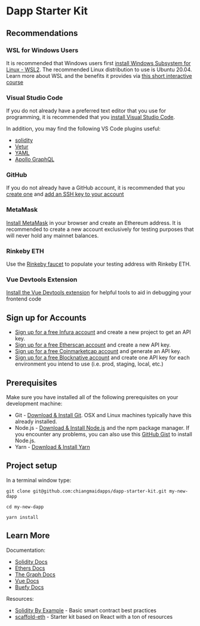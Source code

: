 
# Dapp Starter Kit

## Recommendations

### WSL for Windows Users
It is recommended that Windows users first [install Windows Subsystem for Linux - WSL2](https://docs.microsoft.com/en-us/windows/wsl/install-win10). The recommended Linux distribution to use is Ubuntu 20.04.  Learn more about WSL and the benefits it provides via [this short interactive course](https://docs.microsoft.com/en-us/learn/modules/get-started-with-windows-subsystem-for-linux/)


### Visual Studio Code
If you do not already have a preferred text editor that you use for programming, it is recommended that you [install Visual Studio Code](https://code.visualstudio.com/download).  

In addition, you may find the following VS Code plugins useful:
* [solidity](https://marketplace.visualstudio.com/items?itemName=JuanBlanco.solidity)
* [Vetur](https://marketplace.visualstudio.com/items?itemName=octref.vetur)
* [YAML](https://marketplace.visualstudio.com/items?itemName=redhat.vscode-yaml)
* [Apollo GraphQL](https://marketplace.visualstudio.com/items?itemName=apollographql.vscode-apollo&ssr=false#overview)

### GitHub
If you do not already have a GitHub account, it is recommended that you [create one](https://github.com/join) and [add an SSH key to your account](https://docs.github.com/en/free-pro-team@latest/github/authenticating-to-github/generating-a-new-ssh-key-and-adding-it-to-the-ssh-agent)

### MetaMask
[Install MetaMask](https://metamask.io/download.html) in your browser and create an Ethereum address.  It is recommended to create a new account exclusively for testing purposes that will never hold any mainnet balances.

### Rinkeby ETH
Use the [Rinkeby faucet](https://faucet.rinkeby.io/) to populate your testing address with Rinkeby ETH.

### Vue Devtools Extension
[Install the Vue Devtools extension](https://chrome.google.com/webstore/detail/vuejs-devtools/nhdogjmejiglipccpnnnanhbledajbpd) for helpful tools to aid in debugging your frontend code


## Sign up for Accounts
* [Sign up for a free Infura account](https://infura.io/register) and create a new project to get an API key.
* [Sign up for a free Etherscan account](https://etherscan.io/register) and create a new API key.
* [Sign up for a free Coinmarketcap account](https://accounts.coinmarketcap.com/signup) and generate an API key.
* [Sign up for a free Blocknative account](https://explorer.blocknative.com/account) and create one API key for each environment you intend to use (i.e. prod, staging, local, etc.)

## Prerequisites
Make sure you have installed all of the following prerequisites on your development machine:
* Git - [Download & Install Git](https://git-scm.com/downloads). OSX and Linux machines typically have this already installed.
* Node.js - [Download & Install Node.js](https://nodejs.org/en/download/) and the npm package manager. If you encounter any problems, you can also use this [GitHub Gist](https://gist.github.com/isaacs/579814) to install Node.js.
* Yarn - [Download & Install Yarn](https://classic.yarnpkg.com/en/docs/install#mac-stable)

## Project setup
In a terminal window type:
```
git clone git@github.com:chiangmaidapps/dapp-starter-kit.git my-new-dapp
```
```
cd my-new-dapp
```
```
yarn install
```

## Learn More
Documentation:
* [Solidity Docs](https://docs.soliditylang.org/en/v0.7.4/)
* [Ethers Docs](https://docs.ethers.io/v5/)
* [The Graph Docs](https://thegraph.com/docs/introduction)
* [Vue Docs](https://vuejs.org/v2/guide/)
* [Buefy Docs](https://buefy.org/documentation)

Resources:
* [Solidity By Example](https://solidity-by-example.org/0.6/) - Basic smart contract best practices
* [scaffold-eth](https://github.com/austintgriffith/scaffold-eth) - Starter kit based on React with a ton of resources